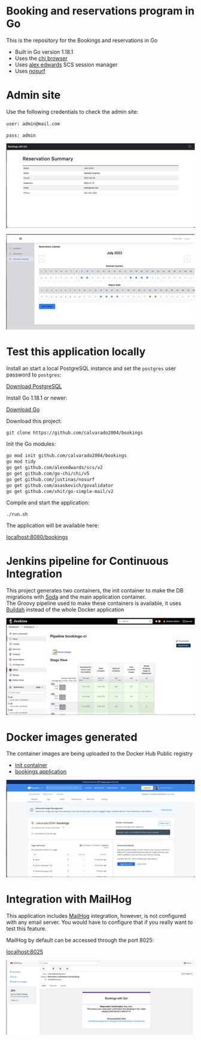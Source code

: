 # Booking and reservations program in Go

This is the repository for the Bookings and reservations in Go

- Built in Go version 1.18.1
- Uses the [chi browser](github.com/go-chi/chi/v5)
- Uses [alex edwards](github.com/alexedwards/scs/v2) SCS session manager 
- Uses [nosurf](github.com/justinas/nosurf) 

# Admin site

Use the following credentials to check the admin site:

`user: admin@mail.com`

`pass: admin`

![Reservation](./images/reservation.png)

![Calendar](./images/calendar.png)

# Test this application locally

Install an start a local PostgreSQL instance and set the `postgres` user password to `postgres`:

[Download PostgreSQL](https://www.postgresql.org/download/)

Install Go 1.18.1 or newer:

[Download Go](https://go.dev/dl/)

Download this project:

```
git clone https://github.com/calvarado2004/bookings
```

Init the Go modules:

```
go mod init github.com/calvarado2004/bookings
go mod tidy
go get github.com/alexedwards/scs/v2
go get github.com/go-chi/chi/v5
go get github.com/justinas/nosurf
go get github.com/asaskevich/govalidator 
go get github.com/xhit/go-simple-mail/v2
```

Compile and start the application:

```
./run.sh
```

The application will be available here: 

[localhost:8080/bookings](localhost:8080/bookings)


# Jenkins pipeline for Continuous Integration

This project generates two containers, the init container to make the DB migrations with [Soda](https://gobuffalo.io/documentation/database/migrations/) and the main application container.
\
The Groovy pipeline used to make these containers is available, it uses [Buildah](https://buildah.io/) instead of the whole Docker application

![Jenkins](./images/jenkins.png)

# Docker images generated

The container images are being uploaded to the Docker Hub Public registry

- [init container](https://hub.docker.com/repository/docker/calvarado2004/bookings-init)
- [bookings application](https://hub.docker.com/repository/docker/calvarado2004/bookings)

![Docker Hub](./images/docker-hub.png)

# Integration with MailHog

This application includes [MailHog](https://github.com/mailhog/MailHog) integration, however, is not configured with any email server. You would have to configure that if you really want to test this feature.

MailHog by default can be accessed through the port 8025:

[localhost:8025](http://localhost:8025)

![MailHog](./images/mailhog.png)
